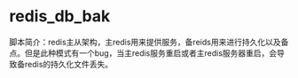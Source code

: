 # redis_db_bak
脚本简介：redis主从架构，主redis用来提供服务，备reids用来进行持久化以及备点。但是此种模式有一个bug，当主redis服务重启或者主redis服务器重启，会导致备redis的持久化文件丢失。
